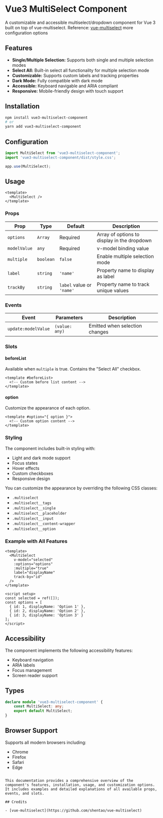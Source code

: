 # Vue3 MultiSelect Component

A customizable and accessible multiselect/dropdown component for Vue 3 built on top of vue-multiselect.
Reference: [vue-multiselect](https://github.com/shentao/vue-multiselect) more configuration options

## Features

- **Single/Multiple Selection:** Supports both single and multiple selection modes
- **Select All:** Built-in select all functionality for multiple selection mode
- **Customizable:** Supports custom labels and tracking properties
- **Dark Mode:** Fully compatible with dark mode
- **Accessible:** Keyboard navigable and ARIA compliant
- **Responsive:** Mobile-friendly design with touch support

## Installation

```bash
npm install vue3-multiselect-component
# or
yarn add vue3-multiselect-component
```

## Configuration

```js
import MultiSelect from 'vue3-multiselect-component';
import 'vue3-multiselect-component/dist/style.css';

app.use(MultiSelect);
```

## Usage

```vue
<template>
  <MultiSelect />
</template>
```

### Props

| Prop | Type | Default | Description |
|------|------|---------|-------------|
| `options` | `Array` | Required | Array of options to display in the dropdown |
| `modelValue` | `any` | Required | v-model binding value |
| `multiple` | `boolean` | `false` | Enable multiple selection mode |
| `label` | `string` | `'name'` | Property name to display as label |
| `trackBy` | `string` | `label` value or `'name'` | Property name to track unique values |

### Events

| Event | Parameters | Description |
|-------|------------|-------------|
| `update:modelValue` | `(value: any)` | Emitted when selection changes |

### Slots

#### beforeList
Available when `multiple` is true. Contains the "Select All" checkbox.

```vue
<template #beforeList>
  <!-- Custom before list content -->
</template>
```

#### option
Customize the appearance of each option.

```vue
<template #option="{ option }">
  <!-- Custom option content -->
</template>
```

### Styling

The component includes built-in styling with:
- Light and dark mode support
- Focus states
- Hover effects
- Custom checkboxes
- Responsive design

You can customize the appearance by overriding the following CSS classes:
- `.multiselect`
- `.multiselect__tags`
- `.multiselect__single`
- `.multiselect__placeholder`
- `.multiselect__input`
- `.multiselect__content-wrapper`
- `.multiselect__option`

### Example with All Features

```vue
<template>
  <MultiSelect
    v-model="selected"
    :options="options"
    :multiple="true"
    label="displayName"
    track-by="id"
  />
</template>

<script setup>
const selected = ref([]);
const options = [
  { id: 1, displayName: 'Option 1' },
  { id: 2, displayName: 'Option 2' },
  { id: 3, displayName: 'Option 3' }
];
</script>
```

## Accessibility

The component implements the following accessibility features:
- Keyboard navigation
- ARIA labels
- Focus management
- Screen reader support

## Types

```ts
declare module 'vue3-multiselect-component' {
    const MultiSelect: any;
    export default MultiSelect;
}
```

## Browser Support

Supports all modern browsers including:
- Chrome
- Firefox
- Safari
- Edge
```

This documentation provides a comprehensive overview of the component's features, installation, usage, and customization options. It includes examples and detailed explanations of all available props, events, and slots.

## Credits

- [vue-multiselect](https://github.com/shentao/vue-multiselect)
